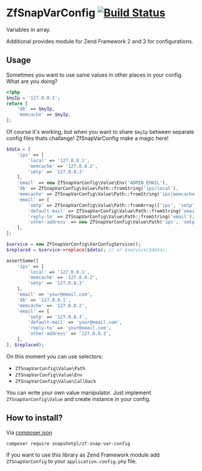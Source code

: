 ZfSnapVarConfig [![Build Status](https://travis-ci.org/snapshotpl/ZfSnapVarConfig.svg?branch=master)](https://travis-ci.org/snapshotpl/ZfSnapVarConfig)
===============

Variables in array.

Additional provides module for Zend Framework 2 and 3 for configurations.

Usage
-----

Sometimes you want to use same values in other places in your config. What are you doing?

```php
<?php
$myIp = '127.0.0.1';
return [
    'db' => $myIp,
    'memcache' => $myIp,
];
```

Of course it's working, but when you want to share `$myIp` between separate config files thats challange! ZfSnapVarConfig make a magic here!

```php
$data = [
    'ips' => [
        'local' => '127.0.0.1',
        'memcache' => '127.0.0.2',
        'smtp' => '127.0.0.3'
    ],
    'email' => new ZfSnapVarConfig\Value\Env('ADMIN_EMAIL'),
    'db' => ZfSnapVarConfig\Value\Path::fromString('ips/local'),
    'memcache' => ZfSnapVarConfig\Value\Path::fromString('ips|memcache', '|'),
    'email' => [
        'smtp' => ZfSnapVarConfig\Value\Path::fromArray(['ips', 'smtp']),
        'default-mail' => ZfSnapVarConfig\Value\Path::fromString('email'),
        'reply-to' => ZfSnapVarConfig\Value\Path::fromString('email'),
        'other-address' => new ZfSnapVarConfig\Value\Path('ips', 'smtp'),
    ],
];

$service = new ZfSnapVarConfig\VarConfigService();
$replaced = $service->replace($data); // or $service($data);

assertSame([
    'ips' => [
        'local' => '127.0.0.1',
        'memcache' => '127.0.0.2',
        'smtp' => '127.0.0.3'
    ],
    'email' => 'your@email.com',
    'db' => '127.0.0.1',
    'memcache' => '127.0.0.2',
    'email' => [
        'smtp' => '127.0.0.3',
        'default-mail' => 'your@email.com',
        'reply-to' => 'your@email.com',
        'other-address' => '127.0.0.3',
    ],
], $replaced);
```

On this moment you can use selectors:
* `ZfSnapVarConfig\Value\Path`
* `ZfSnapVarConfig\Value\Env`
* `ZfSnapVarConfig\Value\Callback`

You can write your own value manipulator. Just implement `ZfSnapVarConfig\Value` and create instance in your config.

How to install?
---------------
Via [composer.json](https://getcomposer.org/)
```bash
composer require snapshotpl/zf-snap-var-config
```

If you want to use this library as Zend Framework module add `ZfSnapVarConfig` to your `application.config.php` file.
